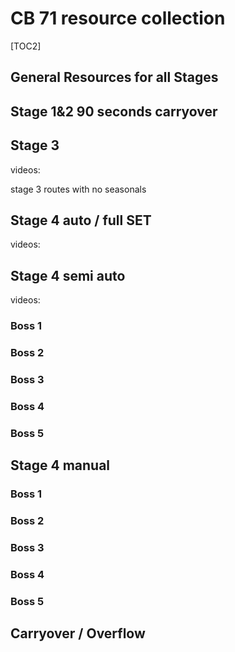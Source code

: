 # CB 71 resource collection


 [TOC2] 
## General Resources for all Stages



## Stage 1&2 90 seconds carryover

## Stage 3
videos:


stage 3 routes with no seasonals


## Stage 4 auto / full SET
videos:


## Stage 4 semi auto
videos:


### Boss 1


### Boss 2



### Boss 3


### Boss 4



### Boss 5


## Stage 4 manual
### Boss 1

### Boss 2

### Boss 3

### Boss 4


### Boss 5

## Carryover / Overflow